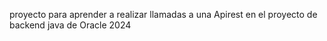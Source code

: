 <p>proyecto para aprender a realizar llamadas a una Apirest en el proyecto de backend java de Oracle 2024</p>
